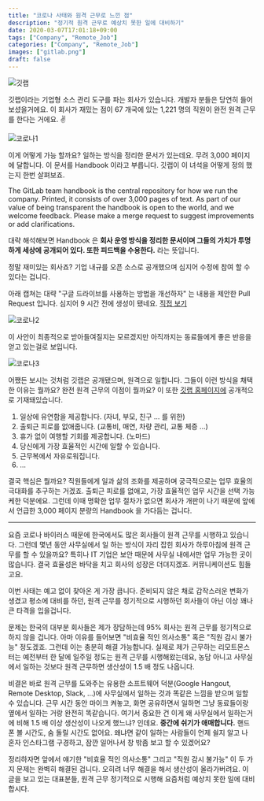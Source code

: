 ```yaml
---
title: "코로나 사태와 원격 근무로 느낀 점"
description: "정기적 원격 근무로 예상치 못한 일에 대비하기"
date: 2020-03-07T17:01:18+09:00
tags: ["Company", "Remote_Job"]
categories: ["Company", "Remote_Job"]
images: ["gitlab.png"]
draft: false
---
```


![깃랩](/images/gitlab.png)

깃랩이라는 기업형 소스 관리 도구를 파는 회사가 있습니다. 개발자 분들은 당연히 들어보셨을거에요. 이 회사가 재밌는 점이 67 개국에 있는 1,221 명의 직원이 완전 원격 근무를 한다는 거에요. ✌️

![코로나1](/images/corona1.png)

이게 어떻게 가능 할까요? 일하는 방식을 정리한 문서가 있는데요. 무려 3,000 페이지에 달합니다. 이 문서를 Handbook 이라고 부릅니다. 깃랩이 이 녀석을 어떻게 정의 했는지 한번 살펴보죠.

The GitLab team handbook is the central repository for how we run the company. Printed, it consists of over 3,000 pages of text. As part of our value of being transparent the handbook is open to the world, and we welcome feedback. Please make a merge request to suggest improvements or add clarifications.

대략 해석해보면 Handbook 은 **회사 운영 방식을 정리한 문서이며 그들의 가치가 투명하게 세상에 공개되어 있다. 또한 피드백을 수용한다.** 라는 뜻입니다.

정말 재미있는 회사죠? 기업 내규를 오픈 소스로 공개했으며 심지어 수정에 참여 할 수 있다는 겁니다.

아래 캡쳐는 대략 "구글 드라이브를 사용하는 방법을 개선하자" 는 내용을 제안한 Pull Request 입니다. 심지어 9 시간 전에 생성이 됐네요. [직접 보기](https://gitlab.com/gitlab-com/www-gitlab-com/-/merge_requests/42987)

![코로나2](/images/corona2.png)

이 사안이 최종적으로 받아들여질지는 모르겠지만 아직까지는 동료들에게 좋은 반응을 얻고 있는걸로 보입니다.

![코로나3](/images/corona3.png)

어쨌든 보시는 것처럼 깃랩은 공개됐으며, 원격으로 일합니다. 그들이 이런 방식을 채택한 이유는 뭘까요? 완전 원격 근무의 이점이 뭘까요? 이 또한 [깃랩 홈페이지에](https://about.gitlab.com/company/culture/all-remote/benefits/) 공개적으로 기재돼있습니다.

1. 일상에 유연함을 제공합니다. (자녀, 부모, 친구 ... 를 위한)
2. 출퇴근 피로를 없애줍니다. (교통비, 매연, 차량 관리, 교통 체증 ...)
3. 휴가 없이 여행할 기회를 제공합니다. (노마드)
4. 당신에게 가장 효율적인 시간에 일할 수 있습니다.
5. 근무복에서 자유로워집니다.
6. ...

결국 핵심은 뭘까요? 직원들에게 일과 삶의 조화를 제공하며 궁극적으로는 업무 효율의 극대화를 추구하는 거겠죠. 출퇴근 피로를 없애고, 가장 효율적인 업무 시간을 선택 가능케한 덕분에요. 그런데 이때 명확한 업무 절차가 없으면 회사가 개판이 나기 때문에 앞에서 언급한 3,000 페이지 분량의 Handbook 을 가다듬는 겁니다.

---

요즘 코로나 바이러스 때문에 한국에서도 많은 회사들이 원격 근무를 시행하고 있습니다. 그런데 몇년 동안 사무실에서 일 하는 방식이 자리 잡힌 회사가 하루아침에 원격 근무를 할 수 있을까요? 특히나 IT 기업은 보안 때문에 사무실 내에서만 업무 가능한 곳이 많습니다. 결국 효율성은 바닥을 치고 회사의 성장은 더뎌지겠죠. 커뮤니케이션도 힘들고요.

이번 사태는 예고 없이 찾아온 게 가장 큽니다. 준비되지 않은 채로 갑작스러운 변화가 생겼고 평소에 대비를 하던, 원격 근무를 정기적으로 시행하던 회사들이 아닌 이상 꽤나 큰 타격을 입을겁니다.

문제는 한국의 대부분 회사들은 제가 장담하는데 95% 회사는 원격 근무를 정기적으로 하지 않을 겁니다. 아마 이유를 들어보면 "비효율 적인 의사소통" 혹은 "직원 감시 불가능" 정도겠죠. 그런데 이는 충분히 해결 가능합니다. 실제로 제가 근무하는 리모트몬스터는 예전부터 한 달에 일주일 정도는 원격 근무를 시행해왔는데요, 농담 아니고 사무실에서 일하는 것보다 원격 근무하면 생산성이 1.5 배 정도 나옵니다.

비결은 바로 원격 근무를 도와주는 유용한 소프트웨어 덕분(Google Hangout, Remote Desktop, Slack, ...)에 사무실에서 일하는 것과 똑같은 느낌을 받으며 일할 수 있습니다. 근무 시간 동안 마이크 켜놓고, 화면 공유하면서 일하면 그냥 동료들이랑 옆에서 일하는 거랑 완전히 똑같습니다. 여기서 중요한 건 이게 왜 사무실에서 일하는거에 비해 1.5 배 이상 생산성이 나오게 했느냐? 인데요. **중간에 쉬기가 애매합니다.** 핸드폰 볼 시간도, 숨 돌릴 시간도 없어요. 왜냐면 같이 일하는 사람들이 언제 쉴지 알고 나 혼자 인스타그램 구경하고, 잠깐 일어나서 창 밖좀 보고 할 수 있겠어요?

정리하자면 앞에서 얘기한 "비효율 적인 의사소통" 그리고 "직원 감시 불가능" 이 두 가지 문제는 완벽히 해결된 겁니다. 오히려 너무 해결을 해서 생산성이 올라가버려요. 이 글을 보고 있는 대표분들, 원격 근무 정기적으로 시행해 요즘처럼 예상치 못한 일에 대비합시다.

